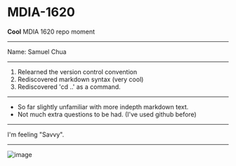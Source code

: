 # MDIA-1620
**Cool** MDIA 1620 repo moment
***
Name: Samuel Chua
***
1. Relearned the version control convention
2. Rediscovered markdown syntax (very cool)
3. Rediscovered 'cd ..' as a command.
***
- So far slightly unfamiliar with more indepth markdown text.
- Not much extra questions to be had. (I've used github before)
***
I'm feeling "Savvy".

***

![image](https://github.com/user-attachments/assets/79ff5d81-4872-4a2c-b7b6-660ce94e9dd8)

